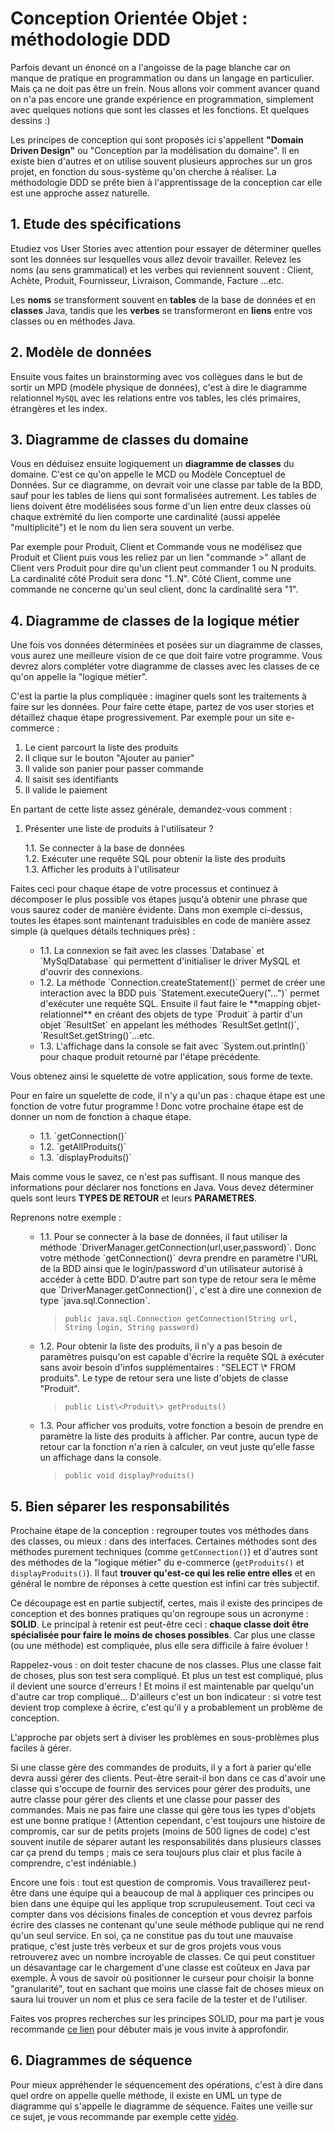 # Conception Orientée Objet : méthodologie DDD

Parfois devant un énoncé on a l'angoisse de la page blanche car on manque de 
pratique en programmation ou dans un langage en particulier. Mais ça ne doit pas 
être un frein. Nous allons voir comment avancer quand on n'a pas encore une 
grande expérience en programmation, simplement avec quelques notions que sont 
les classes et les fonctions. Et quelques dessins :)

Les principes de conception qui sont proposés ici s'appellent **"Domain Driven
Design"** ou "Conception par la modélisation du domaine". Il en existe bien 
d'autres et on utilise souvent plusieurs approches sur un gros projet, en 
fonction du sous-système qu'on cherche à réaliser. La méthodologie DDD se prête
bien à l'apprentissage de la conception car elle est une approche assez 
naturelle.


## 1. Etude des spécifications

Etudiez vos User Stories avec attention pour essayer de déterminer 
quelles sont les données sur lesquelles vous allez devoir travailler. Relevez 
les noms (au sens grammatical) et les verbes qui reviennent souvent : Client, 
Achète, Produit, Fournisseur, Livraison, Commande, Facture ...etc.

Les **noms** se transforment souvent en **tables** de la base de données et en 
**classes** Java, tandis que les **verbes** se transformeront en **liens** entre 
vos classes ou en méthodes Java.

## 2. Modèle de données

Ensuite vous faites un brainstorming avec vos collègues dans le but de sortir 
un MPD (modèle physique de données), c'est à dire le diagramme relationnel `MySQL`
avec les relations entre vos tables, les clés primaires, étrangères et les index.

## 3. Diagramme de classes du domaine

Vous en déduisez ensuite logiquement un **diagramme de classes** du domaine.
C'est ce qu'on appelle le MCD ou Modèle Conceptuel de Données. Sur ce diagramme,
on devrait voir une classe par table de la BDD, sauf pour les tables de liens 
qui sont formalisées autrement. Les tables de liens doivent être modélisées sous 
forme d'un lien entre deux classes où chaque extrémité du lien comporte une 
cardinalité (aussi appelée "multiplicité") et le nom du lien sera souvent un 
verbe.

Par exemple pour Produit, Client et Commande vous ne modélisez que Produit et 
Client puis vous les reliez par un lien "commande >" allant de Client vers Produit
pour dire qu'un client peut commander 1 ou N produits. La cardinalité côté
Produit sera donc "1..N". Côté Client, comme une commande ne concerne qu'un seul 
client, donc la cardinalité sera "1".

## 4. Diagramme de classes de la logique métier

Une fois vos données déterminées et posées sur un diagramme de classes, vous aurez
une meilleure vision de ce que doit faire votre programme. Vous devrez alors compléter
votre diagramme de classes avec les classes de ce qu'on appelle la "logique métier".

C'est la partie la plus compliquée : imaginer quels sont les traitements à faire sur
les données. Pour faire cette étape, partez de vos user stories et détaillez chaque
étape progressivement. Par exemple pour un site e-commerce : 

1. Le cient parcourt la liste des produits
2. Il clique sur le bouton "Ajouter au panier"
3. Il valide son panier pour passer commande
4. Il saisit ses identifiants
5. Il valide le paiement
	
En partant de cette liste assez générale, demandez-vous comment :

1. Présenter une liste de produits à l'utilisateur ?

   1.1. Se connecter à la base de données  
   1.2. Exécuter une requête SQL pour obtenir la liste des produits  
   1.3. Afficher les produits à l'utilisateur  
	
Faites ceci pour chaque étape de votre processus et continuez à décomposer le plus
possible vos étapes jusqu'à obtenir une phrase que vous saurez coder de manière 
évidente. Dans mon exemple ci-dessus, toutes les étapes sont maintenant 
traduisibles en code de manière assez simple (à quelques détails techniques 
près) :

<ul><ul>
<li>
   1.1. La connexion se fait avec les classes `Database` et `MySqlDatabase` qui 
   permettent d'initialiser le driver MySQL et d'ouvrir des connexions.
</li>
<li>
   1.2. La méthode `Connection.createStatement()` permet de créer une 
   interaction avec la BDD puis `Statement.executeQuery("...")` permet 
   d'exécuter une requête SQL. Ensuite il faut faire le 
   **mapping objet-relationnel** en créant des objets de type `Produit` à partir 
   d'un objet `ResultSet` en appelant les méthodes `ResultSet.getInt()`, 
   `ResultSet.getString()`...etc.
</li>
<li>
   1.3. L'affichage dans la console se fait avec `System.out.println()` pour 
   chaque produit retourné par l'étape précédente.
</li>
</ul></ul>

Vous obtenez ainsi le squelette de votre application, sous forme de texte. 

Pour en faire un squelette de code, il n'y a qu'un pas : chaque étape est une 
fonction de votre futur programme ! Donc votre prochaine étape est de donner un 
nom de fonction à chaque étape.

<ul><ul>
<li>
   1.1. `getConnection()`
</li>
<li>
   1.2. `getAllProduits()`
</li>
<li>
   1.3. `displayProduits()`
</li>
</ul></ul>

Mais comme vous le savez, ce n'est pas suffisant. Il nous manque des 
informations pour déclarer nos fonctions en Java. Vous devez déterminer quels 
sont leurs **TYPES DE RETOUR** et leurs **PARAMETRES**.

Reprenons notre exemple :
<ul><ul>
<li>
1.1. Pour se connecter à la base de données, il faut utiliser la méthode 
   `DriverManager.getConnection(url,user,password)`. Donc votre méthode 
   `getConnection()` devra prendre en paramètre l'URL de la BDD ainsi que le 
   login/password d'un utilisateur autorisé à accéder à cette BDD. D'autre part 
   son type de retour sera le même que `DriverManager.getConnection()`, c'est à 
   dire une connexion de type `java.sql.Connection`.
   
> `public java.sql.Connection getConnection(String url, String login, String password)`
</li>
<li>		  
1.2. Pour obtenir la liste des produits, il n'y a pas besoin de paramètres
   puisqu'on est capable d'écrire la requête SQL à exécuter sans avoir 
   besoin d'infos supplémentaires : "SELECT \* FROM produits".
   Le type de retour sera une liste d'objets de classe "Produit".
   
> `public List\<Produit\> getProduits()`
</li>
<li>1.3. Pour afficher vos produits, votre fonction a besoin de prendre en paramètre 
   la liste des produits à afficher. Par contre, aucun type de retour car la 
   fonction n'a rien à calculer, on veut juste qu'elle fasse un affichage dans 
   la console.
   
> `public void displayProduits()`
</li>
</ul></ul>

## 5. Bien séparer les responsabilités

Prochaine étape de la conception : regrouper toutes vos méthodes dans des classes, ou
mieux : dans des interfaces. Certaines méthodes sont des méthodes purement techniques
(comme `getConnection()`) et d'autres sont des méthodes de la "logique métier" du e-commerce
(`getProduits()` et `displayProduits()`). Il faut **trouver qu'est-ce qui les relie entre elles**
et en général le nombre de réponses à cette question est infini car très subjectif.

Ce découpage est en partie subjectif, certes, mais il existe des principes
de conception et des bonnes pratiques qu'on regroupe sous un acronyme : **SOLID**.
Le principal à retenir est peut-être ceci : **chaque classe doit être spécialisée
pour faire le moins de choses possibles**. Car plus une classe (ou une méthode)
est compliquée, plus elle sera difficile à faire évoluer !

Rappelez-vous : on doit tester chacune de nos classes. Plus une classe fait de 
choses, plus son test sera compliqué. Et plus un test est compliqué, plus il 
devient une source d'erreurs ! Et moins il est maintenable par quelqu'un d'autre
car trop compliqué... D'ailleurs c'est un bon indicateur : si votre test devient
trop complexe à écrire, c'est qu'il y a probablement un problème de conception.

L'approche par objets sert à diviser les problèmes en sous-problèmes plus 
faciles à gérer.

Si une classe gère des commandes de produits, il y a fort à parier qu'elle devra
aussi gérer des clients. Peut-être serait-il bon dans ce cas d'avoir une classe
qui s'occupe de fournir des services pour gérer des produits, une autre classe 
pour gérer des clients et une classe pour passer des commandes. Mais ne pas 
faire une classe qui gère tous les types d'objets est une bonne pratique ! 
(Attention cependant, c'est toujours une histoire de compromis, car sur de 
petits projets (moins de 500 lignes de code) c'est souvent inutile de séparer 
autant les responsabilités dans plusieurs classes car ça prend du temps ; mais 
ce sera toujours plus clair et plus facile à comprendre, c'est indéniable.)

Encore une fois : tout est question de compromis. Vous travaillerez peut-être 
dans une équipe qui a beaucoup de mal à appliquer ces principes ou bien dans une
équipe qui les applique trop scrupuleusement. Tout ceci va compter dans vos 
décisions finales de conception et vous devrez parfois écrire des classes ne
contenant qu'une seule méthode publique qui ne rend qu'un seul service. En soi,
ça ne constitue pas du tout une mauvaise pratique, c'est juste très verbeux et
sur de gros projets vous vous retrouverez avec un nombre incroyable de classes.
Ce qui peut constituer un désavantage car le chargement d'une classe est coûteux
en Java par exemple. À vous de savoir où positionner le curseur pour choisir la
bonne "granularité", tout en sachant que moins une classe fait de choses mieux
on saura lui trouver un nom et plus ce sera facile de la tester et de l'utiliser.

Faites vos propres recherches sur les principes SOLID, pour ma part je vous 
recommande [ce lien](https://alexsoyes.com/solid/) pour débuter mais je vous 
invite à approfondir.

## 6. Diagrammes de séquence

Pour mieux appréhender le séquencement des opérations, c'est à dire dans quel 
ordre on appelle quelle méthode, il existe en UML un type de diagramme qui 
s'appelle le diagramme de séquence. Faites une veille sur ce sujet, je vous 
recommande par exemple cette [vidéo](https://www.youtube.com/watch?v=AZ4gwy-ZGC4).



